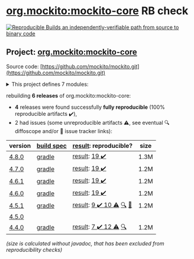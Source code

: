[org.mockito:mockito-core](https://search.maven.org/artifact/org.mockito/mockito-core/) RB check
=======

[![Reproducible Builds](https://reproducible-builds.org/images/logos/rb.svg) an independently-verifiable path from source to binary code](https://reproducible-builds.org/)

## Project: [org.mockito:mockito-core](https://search.maven.org/artifact/org.mockito/mockito-core/)

Source code: [https://github.com/mockito/mockito.git](https://github.com/mockito/mockito.git)

<details><summary>This project defines 7 modules:</summary>

* [org.mockito:mockito-android](https://search.maven.org/artifact/org.mockito/mockito-android/)
* [org.mockito:mockito-bom](https://search.maven.org/artifact/org.mockito/mockito-bom/)
* [org.mockito:mockito-core](https://search.maven.org/artifact/org.mockito/mockito-core/)
* [org.mockito:mockito-errorprone](https://search.maven.org/artifact/org.mockito/mockito-errorprone/)
* [org.mockito:mockito-inline](https://search.maven.org/artifact/org.mockito/mockito-inline/)
* [org.mockito:mockito-junit-jupiter](https://search.maven.org/artifact/org.mockito/mockito-junit-jupiter/)
* [org.mockito:mockito-proxy](https://search.maven.org/artifact/org.mockito/mockito-proxy/)
</details>

rebuilding **6 releases** of org.mockito:mockito-core:
- **4** releases were found successfully **fully reproducible** (100% reproducible artifacts :heavy_check_mark:),
- 2 had issues (some unreproducible artifacts :warning:, see eventual :mag: diffoscope and/or :memo: issue tracker links):

| version | [build spec](/BUILDSPEC.md) | [result](https://reproducible-builds.org/docs/jvm/): reproducible? | size |
| -- | --------- | ------ | -- |
| [4.8.0](https://search.maven.org/artifact/org.mockito/mockito-core/4.8.0/pom) | [gradle](mockito-4.8.0.buildspec) | [result](mockito-core-4.8.0.buildinfo): [19 :heavy_check_mark: ](mockito-core-4.8.0.buildcompare) | 1.3M |
| [4.7.0](https://search.maven.org/artifact/org.mockito/mockito-core/4.7.0/pom) | [gradle](mockito-4.7.0.buildspec) | [result](mockito-core-4.7.0.buildinfo): [19 :heavy_check_mark: ](mockito-core-4.7.0.buildcompare) | 1.2M |
| [4.6.1](https://search.maven.org/artifact/org.mockito/mockito-core/4.6.1/pom) | [gradle](mockito-4.6.1.buildspec) | [result](mockito-core-4.6.1.buildinfo): [19 :heavy_check_mark: ](mockito-core-4.6.1.buildcompare) | 1.2M |
| [4.6.0](https://search.maven.org/artifact/org.mockito/mockito-core/4.6.0/pom) | [gradle](mockito-4.6.0.buildspec) | [result](mockito-core-4.6.0.buildinfo): [19 :heavy_check_mark: ](mockito-core-4.6.0.buildcompare) | 1.2M |
| [4.5.1](https://search.maven.org/artifact/org.mockito/mockito-core/4.5.1/pom) | [gradle](mockito-4.5.1.buildspec) | [result](mockito-core-4.5.1.buildinfo): [9 :heavy_check_mark:  10 :warning:](mockito-core-4.5.1.buildcompare) [:mag:](mockito-core-4.5.1.diffoscope) [:memo:](https://github.com/mockito/mockito/pull/2642) | 1.2M |
| [4.5.0](https://search.maven.org/artifact/org.mockito/mockito-core/4.5.0/pom) | | | |
| [4.4.0](https://search.maven.org/artifact/org.mockito/mockito-core/4.4.0/pom) | [gradle](mockito-4.4.0.buildspec) | [result](mockito-core-4.4.0.buildinfo): [7 :heavy_check_mark:  12 :warning:](mockito-core-4.4.0.buildcompare) [:mag:](mockito-core-4.4.0.diffoscope) | 1.2M |

<i>(size is calculated without javadoc, that has been excluded from reproducibility checks)</i>
